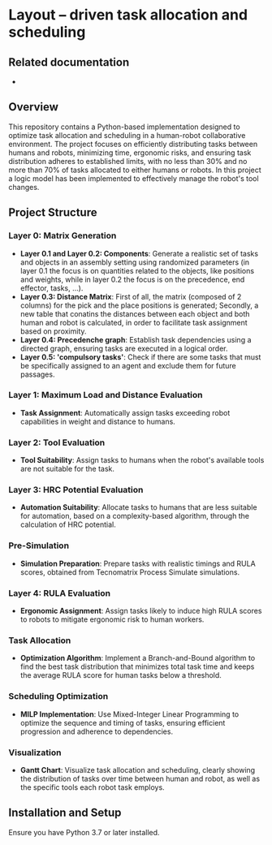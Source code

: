 # Layout – driven task allocation and scheduling​
 
## Related documentation
- 

## Overview

This repository contains a Python-based implementation designed to optimize task allocation and scheduling in a human-robot collaborative environment. The project focuses on efficiently distributing tasks between humans and robots, minimizing time, ergonomic risks, and ensuring task distribution adheres to established limits, with no less than 30% and no more than 70% of tasks allocated to either humans or robots.  In this project a logic model has been implemented to effectively manage the robot's tool changes. 

## Project Structure

### Layer 0: Matrix Generation

- **Layer 0.1 and Layer 0.2: Components**: Generate a realistic set of tasks and objects in an assembly setting using randomized parameters (in layer 0.1 the focus is on quantities related to the objects, like positions and weights, while in layer 0.2 the focus is on the precedence, end effector, tasks, ...).
- **Layer 0.3: Distance Matrix**: First of all, the matrix (composed of 2 columns) for the pick and the place positions is generated; Secondly, a new table that conatins the distances between each object and both human and robot is calculated, in order to facilitate task assignment based on proximity.
- **Layer 0.4: Precedenche graph**: Establish task dependencies using a directed graph, ensuring tasks are executed in a logical order.
- **Layer 0.5: 'compulsory tasks'**: Check if there are some tasks that must be specifically assigned to an agent and exclude them for future passages.

### Layer 1: Maximum Load and Distance Evaluation

- **Task Assignment**: Automatically assign tasks exceeding robot capabilities in weight and distance to humans.

### Layer 2: Tool Evaluation

- **Tool Suitability**: Assign tasks to humans when the robot's available tools are not suitable for the task.

### Layer 3: HRC Potential Evaluation

- **Automation Suitability**: Allocate tasks to humans that are less suitable for automation, based on a complexity-based algorithm, through the calculation of HRC potential.

### Pre-Simulation

- **Simulation Preparation**: Prepare tasks with realistic timings and RULA scores, obtained from Tecnomatrix Process Simulate simulations.

### Layer 4: RULA Evaluation

- **Ergonomic Assignment**: Assign tasks likely to induce high RULA scores to robots to mitigate ergonomic risk to human workers.

### Task Allocation

- **Optimization Algorithm**: Implement a Branch-and-Bound algorithm to find the best task distribution that minimizes total task time and keeps the average RULA score for human tasks below a threshold.

### Scheduling Optimization

- **MILP Implementation**: Use Mixed-Integer Linear Programming to optimize the sequence and timing of tasks, ensuring efficient progression and adherence to dependencies.

### Visualization

- **Gantt Chart**: Visualize task allocation and scheduling, clearly showing the distribution of tasks over time between human and robot, as well as the specific tools each robot task employs.

## Installation and Setup

Ensure you have Python 3.7 or later installed. 
